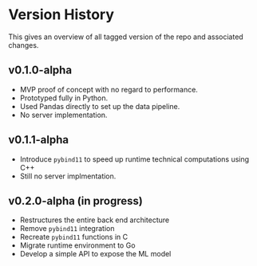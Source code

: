 # Version History

This gives an overview of all tagged version of the repo and associated changes.

## v0.1.0-alpha
- MVP proof of concept with no regard to performance.
- Prototyped fully in Python.
- Used Pandas directly to set up the data pipeline.
- No server implementation.

## v0.1.1-alpha 
- Introduce `pybind11` to speed up runtime technical computations using C++
- Still no server implmentation.

## v0.2.0-alpha (in progress)
- Restructures the entire back end architecture
- Remove `pybind11` integration
- Recreate `pybind11` functions in C
- Migrate runtime environment to Go
- Develop a simple API to expose the ML model
